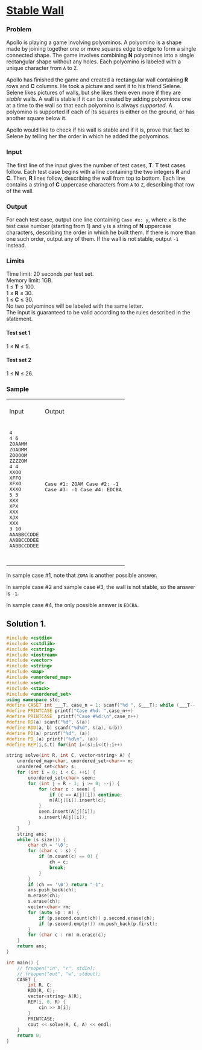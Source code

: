 # [Stable Wall](https://codingcompetitions.withgoogle.com/kickstart/round/000000000019ff43/00000000003379bb)

<div class="problem-statement-string"><h3>Problem</h3> <p>
  Apollo is playing a game involving <href a="https://en.wikipedia.org/wiki/Polyomino">polyominos</href>.
  A polyomino is a shape made by joining together one or more squares edge to edge to form a single
  connected shape. The game involves combining <b>N</b> polyominos into a single rectangular shape
  without any holes. Each polyomino is labeled with a unique character from <code>A</code> to <code>Z</code>.
</p><p>
  Apollo has finished the game and created a rectangular wall containing <b>R</b> rows and <b>C</b> columns.
  He took a picture and sent it to his friend Selene. Selene likes pictures of walls, but she likes
  them even more if they are <i>stable</i> walls. A wall is stable if it can be created by adding
  polyominos one at a time to the wall so that each polyomino is always <i>supported</i>.
  A polyomino is supported if each of its squares is either on the ground, or has another square
  below it.
</p><p>
  Apollo would like to check if his wall is stable and if it is, prove that fact to Selene by
  telling her the order in which he added the polyominos.
</p> <h3>Input</h3> <p>
  The first line of the input gives the number of test cases, <b>T</b>. <b>T</b> test cases follow.
  Each test case begins with a line containing the two integers <b>R</b> and <b>C</b>.
  Then, <b>R</b> lines follow, describing the wall from top to bottom.
  Each line contains a string of <b>C</b> uppercase characters from <code>A</code> to <code>Z</code>, describing
  that row of the wall.
</p> <h3>Output</h3> <p>
  For each test case, output one line containing <code>Case #x: y</code>, where <code>x</code> is the test case number (starting from 1) and <code>y</code> is
  a string of <b>N</b> uppercase characters, describing the order in which he built them.
  If there is more than one such order, output any of them.
  If the wall is not stable, output <code>-1</code> instead.
</p> <h3>Limits</h3> <p>
  Time limit: 20 seconds per test set.<br>
  Memory limit: 1GB.<br>
  1 ≤ <b>T</b> ≤ 100.<br>
  1 ≤ <b>R</b> ≤ 30.<br>
  1 ≤ <b>C</b> ≤ 30.<br>
  No two polyominos will be labeled with the same letter.<br>
  The input is guaranteed to be valid according to the rules described in the statement.<br></p> <h4>Test set 1</h4> <p>
  1 ≤ <b>N</b> ≤ 5.<br></p> <h4>Test set 2</h4> <p>
  1 ≤ <b>N</b> ≤ 26.<br></p> <h3>Sample</h3> <div class="problem-io-wrapper"><table><tr><td><br> <span class="io-table-header">Input</span> <br>&nbsp;
  </td> <td><br> <span class="io-table-header">Output</span> <br>&nbsp;
  </td></tr> <tr><td><pre class="io-content">4
4 6
ZOAAMM
ZOAOMM
ZOOOOM
ZZZZOM
4 4
XXOO
XFFO
XFXO
XXXO
5 3
XXX
XPX
XXX
XJX
XXX
3 10
AAABBCCDDE
AABBCCDDEE
AABBCCDDEE

  </pre></td> <td><pre class="io-content">Case #1: ZOAM
Case #2: -1
Case #3: -1
Case #4: EDCBA

  </pre></td></tr></table></div> <p>
  In sample case #1, note that <code>ZOMA</code> is another possible answer.
</p><p>
  In sample case #2 and sample case #3, the wall is not stable, so the answer is <code>-1</code>.
</p><p>
  In sample case #4, the only possible answer is <code>EDCBA</code>.
  </p></div>

## Solution 1.

```cpp
#include <cstdio>
#include <cstdlib>
#include <cstring>
#include <iostream>
#include <vector>
#include <string>
#include <map>
#include <unordered_map>
#include <set>
#include <stack>
#include <unordered_set>
using namespace std;
#define CASET int ___T, case_n = 1; scanf("%d ", &___T); while (___T-- > 0)
#define PRINTCASE printf("Case #%d: ",case_n++)
#define PRINTCASE_ printf("Case #%d:\n",case_n++)
#define RD(a) scanf("%d", &(a))
#define RDD(a, b) scanf("%d%d", &(a), &(b))
#define PD(a) printf("%d", (a))
#define PD_(a) printf("%d\n", (a))
#define REP(i,s,t) for(int i=(s);i<(t);i++)

string solve(int R, int C, vector<string> A) {
    unordered_map<char, unordered_set<char>> m;
    unordered_set<char> s;
    for (int i = 0; i < C; ++i) {
        unordered_set<char> seen;
        for (int j = R - 1; j >= 0; --j) {
            for (char c : seen) {
                if (c == A[j][i]) continue;
                m[A[j][i]].insert(c);
            }
            seen.insert(A[j][i]);
            s.insert(A[j][i]);
        }
    }
    string ans;
    while (s.size()) {
        char ch = '\0';
        for (char c : s) {
            if (m.count(c) == 0) {
                ch = c;
                break;
            }
        }
        if (ch == '\0') return "-1";
        ans.push_back(ch);
        m.erase(ch);
        s.erase(ch);
        vector<char> rm;
        for (auto &p : m) {
            if (p.second.count(ch)) p.second.erase(ch);
            if (p.second.empty()) rm.push_back(p.first);
        }
        for (char c : rm) m.erase(c);
    }
    return ans;
}

int main() {
    // freopen("in", "r", stdin);
    // freopen("out", "w", stdout);
    CASET {
        int R, C;
        RDD(R, C);
        vector<string> A(R);
        REP(i, 0, R) {
            cin >> A[i];
        }
        PRINTCASE;
        cout << solve(R, C, A) << endl;
    }
    return 0;
}

```